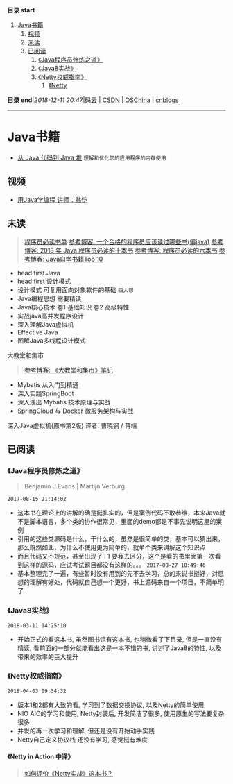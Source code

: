 **目录 start**

1. [Java书籍](#java书籍)
    1. [视频](#视频)
    1. [未读](#未读)
    1. [已阅读](#已阅读)
        1. [《Java程序员修炼之道》](#java程序员修炼之道)
        1. [《Java8实战》](#java8实战)
        1. [《Netty权威指南》](#netty权威指南)
            1. [《Netty](#netty)

**目录 end**|_2018-12-11 20:47_|[码云](https://gitee.com/gin9) | [CSDN](http://blog.csdn.net/kcp606) | [OSChina](https://my.oschina.net/kcp1104) | [cnblogs](http://www.cnblogs.com/kuangcp)
****************************************

# Java书籍
- [从 Java 代码到 Java 堆](https://www.ibm.com/developerworks/cn/java/j-codetoheap/) `理解和优化您的应用程序的内存使用`

## 视频
- [用Java学编程  讲师：翁恺](http://study.163.com/course/introduction.htm?courseId=533006#/courseDetail?tab=1)

## 未读 

> [程序员必读书单](http://www.cnblogs.com/figure9/p/developer-reading-list.html)
> [参考博客: 一个合格的程序员应该读过哪些书(偏java)](https://www.jb51.net/article/35440.htm)
> [参考博客: 2018 年 Java 程序员必读的十本书](http://blog.jobbole.com/113955/)
> [参考博客: 程序员必读的六本书](https://droidyue.com/blog/2015/07/04/six-books-every-programer-must-read/)
> [参考博客: Java自学书籍Top 10](https://www.jb51.net/article/93337.htm)


- head first Java
- head first 设计模式
- 设计模式 可复用面向对象软件的基础 `四人帮`
- Java编程思想 需要精读
- Java核心技术 卷1 基础知识 卷2 高级特性
- 实战java高并发程序设计
- 深入理解Java虚拟机
- Effective Java 
- 图解Java多线程设计模式

大教堂和集市
> [参考博客: 《大教堂和集市》笔记](http://www.ruanyifeng.com/blog/2008/02/notes_on_the_cathedral_and_the_bazaar.html)

- Mybatis 从入门到精通
- 深入实践SpringBoot
- 深入浅出 Mybatis 技术原理与实战
- SpringCloud 与 Docker 微服务架构与实战

深入Java虚拟机(原书第2版) 译者: 曹晓钢 / 蒋靖

## 已阅读
### 《Java程序员修炼之道》
> Benjamin J.Evans | Martijn Verburg

`2017-08-15 21:14:02`
- 这本书在理论上的讲解的确是挺扎实的，但是案例代码不敢恭维，本来Java就不是脚本语言，多个类的协作很常见，里面的demo都是不事先说明这里的案例
- 引用的这些类源码是什么，干什么的，虽然是很简单的类，基本可以猜出来，那么既然如此，为什么不使用更为简单的，就单个类来讲解这个知识点
- 而且代码又不规范，甚至出现了 l 1 要我去区分，这个是看的书里面第一次看到这样的源码，应试考试题目都没有这样的。。。
`2017-08-27 10:49:46`
- 基本整理完了一遍，有些暂时没有用到的先不去学习，总的来说书挺好，对思想的理解有好处，代码就自己想一个更好，书上源码来自一个项目，不简单明了

### 《Java8实战》
`2018-03-11 14:25:10`
- 开始正式的看这本书, 虽然图书馆有这本书, 也稍微看了下目录, 但是一直没有精读, 看前面的一部分就能看出这是一本不错的书, 讲述了Java8的特性, 以及带来的效率的巨大提升

### 《Netty权威指南》
`2018-04-03 09:34:32`
- 版本1和2都有大致的看, 学习到了数据交换协议, 以及Netty的简单使用,
- NIO AIO的学习和使用, Netty封装后, 开发简洁了很多, 使用原生的写法要复杂很多
- 并发的再一次学习和理解, 但还是没有开始动手实践
- Netty自己定义协议栈 还没有学习, 感觉挺有难度

#### 《Netty in Action 中译》
> [如何评价《Netty实战》这本书？](https://www.zhihu.com/question/58838575)
